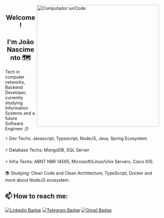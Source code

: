 <img src="https://raw.githubusercontent.com/MicaelliMedeiros/micaellimedeiros/master/image/computer-illustration.png" min-width="400px" max-width="400px" width="400px" align="right" alt="Computador iuriCode">

<h2 align="center">Welcome!</h2>

<h2 align="Center">I'm João Nascimento 🗺️</h2>

Tech in computer networks, Backend Developer, currently studying Information Systems and a future Software Engineer ;D

<p align="left"> ⚡ Dev Techs: Javascript, Typescript, NodeJS, Java, Spring Ecosystem</p>

<p align="left"> ⚡ Database Techs: MongoDB, SQL Server</p>

<p align="left"> ⚡ Infra Techs: ABNT NBR 14565, Microsoft/Linux/Unix Servers, Cisco IOS.</p>

<p align="left"> 📚 Studying: Clean Code and Clean Architecture, TypeScript, Docker and more about NodeJS ecosystem.</p>

<h2 align="left"> 📫 How to reach me:</h2>

[![Linkedin Badge](https://icon-icons.com/icons2/1/PNG/32/sociallinkedin_member_70.png)](https://www.linkedin.com/in/joaoffnascimento/)
[![Telegram Badge](https://icon-icons.com/icons2/2148/PNG/32/telegram_icon_131945.png)](https://t.me/joaoffnascimento)
[![Gmail Badge](https://icon-icons.com/icons2/933/PNG/32/gmail-logo_icon-icons.com_72739.png)](mailto:joaoffnascimento@gmail.com)
